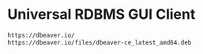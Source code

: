 # Universal RDBMS GUI Client

```html
https://dbeaver.io/
https://dbeaver.io/files/dbeaver-ce_latest_amd64.deb
```
